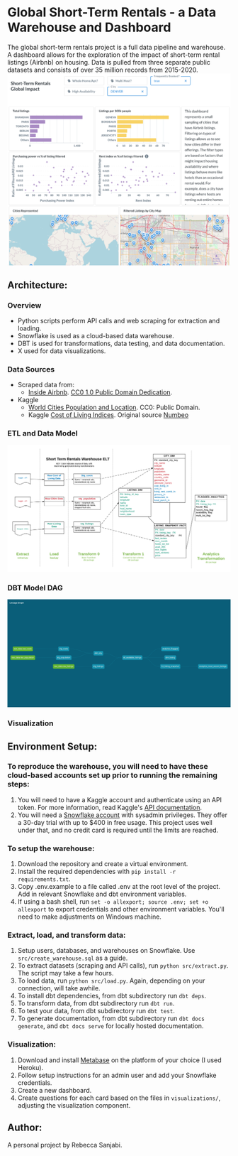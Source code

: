 # Global Short-Term Rentals - a Data Warehouse and Dashboard

The global short-term rentals project is a full data pipeline and warehouse. A dashboard allows for the exploration of the impact of short-term rental listings (Airbnb) on housing. Data is pulled from three separate public datasets and consists of over 35 million records from 2015-2020. 
![Dashboard](img/dashboard.png)
## Architecture:
### Overview
* Python scripts perform API calls and web scraping for extraction and loading.
* Snowflake is used as a cloud-based data warehouse.
* DBT is used for transformations, data testing, and data documentation.
* X used for data visualizations.

### Data Sources
* Scraped data from:
  - [Inside Airbnb](http://insideairbnb.com/get-the-data.html). [CC0 1.0 Public Domain Dedication](https://creativecommons.org/publicdomain/zero/1.0/).
* Kaggle
  - [World Cities Population and Location](https://www.kaggle.com/i2i2i2/cities-of-the-world). CC0: Public Domain.
  - Kaggle [Cost of Living Indices](https://www.kaggle.com/debdutta/cost-of-living-index-by-country). Original source [Numbeo](https://www.numbeo.com/cost-of-living/rankings.jsp)

### ETL and Data Model
![Data Flow and Star Schema](img/data_flow.png)
### DBT Model DAG
![DBT Models Lineage Graph](img/dbt_dag.png)
### Visualization

## Environment Setup:
### To reproduce the warehouse, you will need to have these cloud-based accounts set up prior to running the remaining steps:
1. You will need to have a Kaggle account and authenticate using an API token. For more information, read Kaggle's [API documentation](https://www.kaggle.com/docs/api).
2. You will need a [Snowflake account](https://trial.snowflake.com/) with sysadmin privileges. They offer a 30-day trial with up to $400 in free usage. This project uses well under that, and no credit card is required until the limits are reached.

### To setup the warehouse:
1. Download the repository and create a virtual environment.
2. Install the required dependencies with `pip install -r requirements.txt`.
3. Copy .env.example to a file called .env at the root level of the project. Add in relevant Snowflake and dbt environment variables.
4. If using a bash shell, run `set -o allexport; source .env; set +o allexport` to export credentials and other environment variables. You'll need to make adjustments on Windows machine.

### Extract, load, and transform data:
1. Setup users, databases, and warehouses on Snowflake. Use `src/create_warehouse.sql` as a guide.
2. To extract datasets (scraping and API calls), run `python src/extract.py`. The script may take a few hours.
3. To load data, run `python src/load.py`. Again, depending on your connection, will take awhile.
4. To install dbt dependencies, from dbt subdirectory run `dbt deps`.
5. To transform data, from dbt subdirectory run `dbt run`.
6. To test your data, from dbt subdirectory run `dbt test`.
7. To generate documentation, from dbt subdirectory run `dbt docs generate`, and `dbt docs serve` for locally hosted documentation.

### Visualization:
1. Download and install [Metabase](https://www.metabase.com/start/) on the platform of your choice (I used Heroku).
2. Follow setup instructions for an admin user and add your Snowflake credentials.
3. Create a new dashboard.
4. Create questions for each card based on the files in `visualizations/`, adjusting the visualization component.

## Author:
A personal project by Rebecca Sanjabi.
